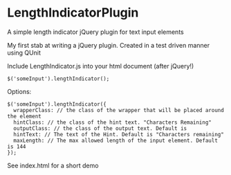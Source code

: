 LengthIndicatorPlugin
=====================

A simple length indicator jQuery plugin for text input elements

My first stab at writing a jQuery plugin. Created in a test driven manner using QUnit

Include LengthIndicator.js into your html document (after jQuery!)

`$('someInput').lengthIndicator();`

Options:
```
$('someInput').lengthIndicator({
  wrapperClass: // the class of the wrapper that will be placed around the element
  hintClass: // the class of the hint text. "Characters Remaining"
  outputClass: // the class of the output text. Default is 
  hintText: // The text of the Hint. Default is "Characters remaining"
  maxLength: // The max allowed length of the input element. Default is 144
});
```

See index.html for a short demo
